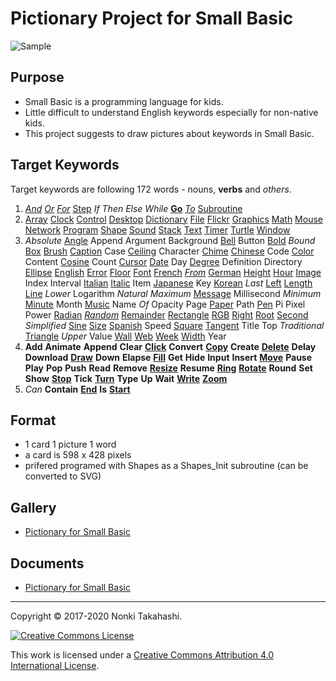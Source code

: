 # Pictionary Project for Small Basic

![Sample](https://raw.githubusercontent.com/nonkitMac/Pictionary/master/img/Dictionary.png)

## Purpose
- Small Basic is a programming language for kids.
- Little difficult to understand English keywords especially for non-native kids.
- This project suggests to draw pictures about keywords in Small Basic.

## Target Keywords

Target keywords are following 172 words - nouns, **verbs** and *others*.

1. *[And](https://github.com/nonkitMac/Pictionary/blob/master/img/And2.png)*
   *[Or](https://github.com/nonkitMac/Pictionary/blob/master/img/Or2.png)*
   *[For](https://github.com/nonkitMac/Pictionary/blob/master/img/For.png)*
   [Step](https://github.com/nonkitMac/Pictionary/blob/master/img/For.png)
   *If* *Then* *Else* *While*
   **[Go](https://github.com/nonkitMac/Pictionary/blob/master/img/Go2.png)**
   *[To](https://github.com/nonkitMac/Pictionary/blob/master/img/To.png)*
   [Subroutine](https://github.com/nonkitMac/Pictionary/blob/master/img/Subroutine.png)
2. [Array](https://github.com/nonkitMac/Pictionary/blob/master/img/Array.png)
   [Clock](https://github.com/nonkitMac/Pictionary/blob/master/img/Clock.png)
   [Control](https://github.com/nonkitMac/Pictionary/blob/master/img/Control.png)
   [Desktop](https://github.com/nonkitMac/Pictionary/blob/master/img/Desktop.png)
   [Dictionary](https://github.com/nonkitMac/Pictionary/blob/master/img/Dictionary.png)
   [File](https://github.com/nonkitMac/Pictionary/blob/master/img/File.png)
   [Flickr](https://github.com/nonkitMac/Pictionary/blob/master/img/Flickr.png)
   [Graphics](https://github.com/nonkitMac/Pictionary/blob/master/img/Graphics.png)
   [Math](https://github.com/nonkitMac/Pictionary/blob/master/img/Math.png)
   [Mouse](https://github.com/nonkitMac/Pictionary/blob/master/img/Mouse.png)
   [Network](https://github.com/nonkitMac/Pictionary/blob/master/img/Network.png)
   [Program](https://github.com/nonkitMac/Pictionary/blob/master/img/PictionaryProgram.png)
   [Shape](https://github.com/nonkitMac/Pictionary/blob/master/img/Shape.png)
   [Sound](https://github.com/nonkitMac/Pictionary/blob/master/img/Sound.png)
   [Stack](https://github.com/nonkitMac/Pictionary/blob/master/img/Stack.png)
   [Text](https://github.com/nonkitMac/Pictionary/blob/master/img/Text.png)
   [Timer](https://github.com/nonkitMac/Pictionary/blob/master/img/Timer.png)
   [Turtle](https://github.com/nonkitMac/Pictionary/blob/master/img/Turtle2.png)
   [Window](https://github.com/nonkitMac/Pictionary/blob/master/img/Window.png)
3. *Absolute*
   [Angle](https://github.com/nonkitMac/Pictionary/blob/master/img/Angle.png)
   Append Argument Background
   [Bell](https://github.com/nonkitMac/Pictionary/blob/master/img/Bell.png)
   Button
   [Bold](https://github.com/nonkitMac/Pictionary/blob/master/img/Bold.png)
   *Bound*
   [Box](https://github.com/nonkitMac/Pictionary/blob/master/img/Box.png)
   [Brush](https://github.com/nonkitMac/Pictionary/blob/master/img/Brush.png)
   [Caption](https://github.com/nonkitMac/Pictionary/blob/master/img/Caption.png)
   Case
   [Ceiling](https://github.com/nonkitMac/Pictionary/blob/master/img/Ceiling.png)
   Character
   [Chime](https://github.com/nonkitMac/Pictionary/blob/master/img/Chime.png)
   [Chinese](https://github.com/nonkitMac/Pictionary/blob/master/img/Chinese.png)
   Code
   [Color](https://github.com/nonkitMac/Pictionary/blob/master/img/Color.png)
   Content
   [Cosine](https://github.com/nonkitMac/Pictionary/blob/master/img/Cosine.png)
   Count
   [Cursor](https://github.com/nonkitMac/Pictionary/blob/master/img/Cursor.png)
   [Date](https://github.com/nonkitMac/Pictionary/blob/master/img/Date.png)
   Day
   [Degree](https://github.com/nonkitMac/Pictionary/blob/master/img/Degree.png)
   Definition Directory
   [Ellipse](https://github.com/nonkitMac/Pictionary/blob/master/img/Ellipse.png)
   [English](https://github.com/nonkitMac/Pictionary/blob/master/img/English2.png)
   [Error](https://github.com/nonkitMac/Pictionary/blob/master/img/Error.png)
   [Floor](https://github.com/nonkitMac/Pictionary/blob/master/img/Floor.png)
   [Font](https://github.com/nonkitMac/Pictionary/blob/master/img/Font.png)
   [French](https://github.com/nonkitMac/Pictionary/blob/master/img/French.png)
   *[From](https://github.com/nonkitMac/Pictionary/blob/master/img/From.png)*
   [German](https://github.com/nonkitMac/Pictionary/blob/master/img/German.png)
   [Height](https://github.com/nonkitMac/Pictionary/blob/master/img/Height.png)
   [Hour](https://github.com/nonkitMac/Pictionary/blob/master/img/Hour.png)
   [Image](https://github.com/nonkitMac/Pictionary/blob/master/img/Image.png)
   Index Interval
   [Italian](https://github.com/nonkitMac/Pictionary/blob/master/img/Italian.png)
   [Italic](https://github.com/nonkitMac/Pictionary/blob/master/img/Italic.png)
   Item
   [Japanese](https://github.com/nonkitMac/Pictionary/blob/master/img/Japanese.png)
   Key
   [Korean](https://github.com/nonkitMac/Pictionary/blob/master/img/Korean.png)
   *Last*
   [Left](https://github.com/nonkitMac/Pictionary/blob/master/img/Left.png)
   [Length](https://github.com/nonkitMac/Pictionary/blob/master/img/Length.png)
   [Line](https://github.com/nonkitMac/Pictionary/blob/master/img/Line.png)
   *Lower* Logarithm *Natural* *Maximum*
   [Message](https://github.com/nonkitMac/Pictionary/blob/master/img/Message.png)
   Millisecond *Minimum*
   [Minute](https://github.com/nonkitMac/Pictionary/blob/master/img/Minute.png)
   Month
   [Music](https://github.com/nonkitMac/Pictionary/blob/master/img/Music.png)
   Name *Of* Opacity Page
   [Paper](https://github.com/nonkitMac/Pictionary/blob/master/img/Paper.png)
   Path
   [Pen](https://github.com/nonkitMac/Pictionary/blob/master/img/Pen.png)
   Pi Pixel Power
   [Radian](https://github.com/nonkitMac/Pictionary/blob/master/img/Radian.png)
   *[Random](https://github.com/nonkitMac/Pictionary/blob/master/img/Random.png)*
   [Remainder](https://github.com/nonkitMac/Pictionary/blob/master/img/Remainder.png)
   [Rectangle](https://github.com/nonkitMac/Pictionary/blob/master/img/Rectangle.png)
   [RGB](https://github.com/nonkitMac/Pictionary/blob/master/img/RGB.png)
   [Right](https://github.com/nonkitMac/Pictionary/blob/master/img/Right.png)
   [Root](https://github.com/nonkitMac/Pictionary/blob/master/img/Root.png)
   [Second](https://github.com/nonkitMac/Pictionary/blob/master/img/Second.png)
   *Simplified*
   [Sine](https://github.com/nonkitMac/Pictionary/blob/master/img/Sine.png)
   [Size](https://github.com/nonkitMac/Pictionary/blob/master/img/Size.png)
   [Spanish](https://github.com/nonkitMac/Pictionary/blob/master/img/Spanish.png)
   Speed
   [Square](https://github.com/nonkitMac/Pictionary/blob/master/img/Square.png)
   [Tangent](https://github.com/nonkitMac/Pictionary/blob/master/img/Tangent.png)
   Title Top *Traditional*
   [Triangle](https://github.com/nonkitMac/Pictionary/blob/master/img/Triangle.png)
   *Upper* Value
   [Wall](https://github.com/nonkitMac/Pictionary/blob/master/img/Wall.png)
   [Web](https://github.com/nonkitMac/Pictionary/blob/master/img/Web.png)
   [Week](https://github.com/nonkitMac/Pictionary/blob/master/img/Week.png)
   [Width](https://github.com/nonkitMac/Pictionary/blob/master/img/Width.png)
   Year
4. **Add** **Animate** **Append** **Clear**
   **[Click](https://github.com/nonkitMac/Pictionary/blob/master/img/Click.png)**
   **Convert**
   **[Copy](https://github.com/nonkitMac/Pictionary/blob/master/img/Copy.png)**
   **Create**
   **[Delete](https://github.com/nonkitMac/Pictionary/blob/master/img/Delete.png)**
   **Delay** **Download**
   **[Draw](https://github.com/nonkitMac/Pictionary/blob/master/img/Draw.png)**
   **Down** **Elapse**
   **[Fill](https://github.com/nonkitMac/Pictionary/blob/master/img/Fill.png)**
   **Get** **Hide** **Input** **Insert**
   **[Move](https://github.com/nonkitMac/Pictionary/blob/master/img/Move.png)**
   **Pause** **Play** **Pop** **Push** **Read** **Remove**
   **[Resize](https://github.com/nonkitMac/Pictionary/blob/master/img/Resize.png)**
   **Resume**
   **[Ring](https://github.com/nonkitMac/Pictionary/blob/master/img/Ring.png)**
   **[Rotate](https://github.com/nonkitMac/Pictionary/blob/master/img/Rotate.png)**
   **Round** **Set** **Show**
   **[Stop](https://github.com/nonkitMac/Pictionary/blob/master/img/Stop.png)**
   **Tick**
   **[Turn](https://github.com/nonkitMac/Pictionary/blob/master/img/Turn.png)**
   **Type** **Up** **Wait**
   **[Write](https://github.com/nonkitMac/Pictionary/blob/master/img/Write.png)**
   **[Zoom](https://github.com/nonkitMac/Pictionary/blob/master/img/Zoom.png)**
5. *Can* **Contain** 
   **[End](https://github.com/nonkitMac/Pictionary/blob/master/img/End.png)** 
   **Is**
   **[Start](https://github.com/nonkitMac/Pictionary/blob/master/img/Start.png)**

## Format

- 1 card 1 picture 1 word
- a card is 598 x 428 pixels
- prifered programed with Shapes as a Shapes_Init subroutine (can be converted to SVG)

## Gallery

- [Pictionary for Small Basic](https://nonkitmac.github.io/Pictionary/Gallery.html)

## Documents

- [Pictionary for Small Basic](Document)

____

Copyright © 2017-2020 Nonki Takahashi.

[![Creative Commons License](https://i.creativecommons.org/l/by/4.0/88x31.png)](http://creativecommons.org/licenses/by/4.0/)

This work is licensed under a [Creative Commons Attribution 4.0 International License](http://creativecommons.org/licenses/by/4.0/).